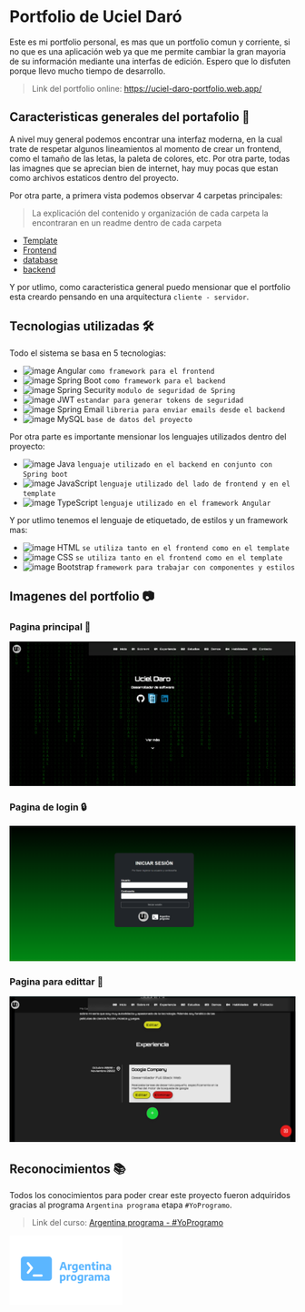 # Portfolio de Uciel Daró

Este es mi portfolio personal, es mas que un portfolio comun y corriente, si no que es una aplicación web ya que me permite cambiar la gran mayoria de su información mediante una interfas de edición. Espero que lo disfuten porque llevo mucho tiempo de desarrollo.

> Link del portfolio online: https://uciel-daro-portfolio.web.app/

## Caracteristicas generales del portafolio 🧐
A nivel muy general podemos encontrar una interfaz moderna, en la cual trate de respetar algunos lineamientos al momento de crear un frontend, como el tamaño de las letas, la paleta de colores, etc. Por otra parte, todas las imagnes que se aprecian bien de internet, hay muy pocas que estan como archivos estaticos dentro del proyecto.

Por otra parte, a primera vista podemos observar 4 carpetas principales:
> La explicación del contenido y organización de cada carpeta la encontraran en un readme dentro de cada carpeta
  - [Template](https://github.com/Uciel89/Portfolio/tree/main/template)
  - [Frontend](https://github.com/Uciel89/Portfolio/tree/main/frontend)
  - [database](https://github.com/Uciel89/Portfolio/tree/main/database)
  - [backend](https://github.com/Uciel89/Portfolio/tree/main/backend)

Y por utlimo, como caracteristica general puedo mensionar que el portfolio esta creardo pensando en una arquitectura `cliente - servidor`.

## Tecnologias utilizadas 🛠
Todo el sistema se basa en 5 tecnologias:

 - ![image](https://img.icons8.com/color/25/undefined/angularjs.png) Angular `como framework para el frontend` 
 - ![image](https://img.icons8.com/color/25/undefined/spring-logo.png) Spring Boot `como framework para el backend`
 - ![image](https://img.icons8.com/fluency/25/undefined/security-shield-green.png) Spring Security `modulo de seguridad de Spring`
 - ![image](https://img.icons8.com/color/25/undefined/java-web-token.png) JWT `estandar para generar tokens de seguridad`
 - ![image](https://img.icons8.com/fluency/25/000000/reading-confirmation.png) Spring Email `libreria para enviar emails desde el backend`
 - ![image](https://img.icons8.com/color/25/undefined/mysql-logo.png) MySQL `base de datos del proyecto`

Por otra parte es importante mensionar los lenguajes utilizados dentro del proyecto:

  - ![image](https://img.icons8.com/color/25/undefined/java-coffee-cup-logo--v1.png) Java `lenguaje utilizado en el backend en conjunto con Spring boot`
  - ![image](https://img.icons8.com/color/25/undefined/javascript--v1.png) JavaScript `lenguaje utilizado del lado de frontend y en el template`
  - ![image](https://img.icons8.com/color/25/undefined/typescript.png) TypeScript `lenguaje utilizado en el framework Angular`

Y por utlimo tenemos el lenguaje de etiquetado, de estilos y un framework mas: 
  - ![image](https://img.icons8.com/color/25/undefined/html-5--v1.png) HTML `se utiliza tanto en el frontend como en el template`
  - ![image](https://img.icons8.com/color/25/undefined/css3.png) CSS `se utiliza tanto en el frontend como en el template`
  - ![image](https://img.icons8.com/color/25/undefined/bootstrap.png) Bootstrap `framework para trabajar con componentes y estilos`

## Imagenes del portfolio 📷

### Pagina principal 📄
![image](https://github.com/Uciel89/Portfolio/blob/main/images/Portfolio_1.png)

### Pagina de login 🔒
![image](https://github.com/Uciel89/Portfolio/blob/main/images/login.png)

### Pagina para edittar 🔧
![image](https://github.com/Uciel89/Portfolio/blob/main/images/mode_edit.png)

## Reconocimientos 📚
Todos los conocimientos para poder crear este proyecto fueron adquiridos gracias al programa `Argentina programa` etapa `#YoProgramo`.
> Link del curso: [Argentina programa - #YoProgramo](https://www.argentina.gob.ar/produccion/transformacion-digital-y-economia-del-conocimiento/argentina-programa)

![image](https://github.com/Uciel89/Portfolio/blob/main/images/Ap_log.png)



